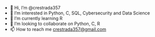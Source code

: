 - 👋 Hi, I’m @crestrada357
- 👀 I’m interested in Python, C, SQL, Cybersecurity and Data Science
- 🌱 I’m currently learning R
- 💞️ I’m looking to collaborate on Python, C, R
- 📫 How to reach me crestrada357@gmail.com

<!---
crestrada357/crestrada357 is a ✨ special ✨ repository because its `README.md` (this file) appears on your GitHub profile.
You can click the Preview link to take a look at your changes.
--->
